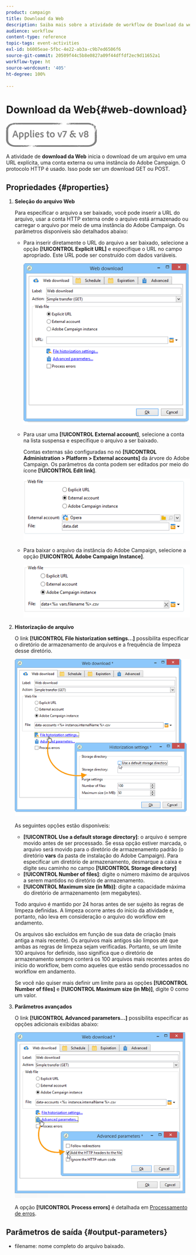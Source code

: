 ```yaml
---
product: campaign
title: Download da Web
description: Saiba mais sobre a atividade de workflow de Download da web
audience: workflow
content-type: reference
topic-tags: event-activities
exl-id: b6005eae-5fbc-4e22-ab3a-c9b7ed6506f6
source-git-commit: 20509f44c5b8e0827a09f44dffdf2ec9d11652a1
workflow-type: ht
source-wordcount: '405'
ht-degree: 100%

---
```


# Download da Web{#web-download}

![](../../assets/common.svg)

A atividade de **download da Web** inicia o download de um arquivo em uma URL explícita, uma conta externa ou uma instância do Adobe Campaign. O protocolo HTTP é usado. Isso pode ser um download GET ou POST.

## Propriedades {#properties}

1. **Seleção do arquivo Web**

   Para especificar o arquivo a ser baixado, você pode inserir a URL do arquivo, usar a conta HTTP externa onde o arquivo está armazenado ou carregar o arquivo por meio de uma instância do Adobe Campaign. Os parâmetros disponíveis são detalhados abaixo:

   * Para inserir diretamente o URL do arquivo a ser baixado, selecione a opção **[!UICONTROL Explicit URL]** e especifique o URL no campo apropriado. Este URL pode ser construído com dados variáveis.

      ![](assets/download_web_edit.png)

   * Para usar uma **[!UICONTROL External account]**, selecione a conta na lista suspensa e especifique o arquivo a ser baixado.

      Contas externas são configuradas no nó **[!UICONTROL Administration > Platform > External accounts]** da árvore do Adobe Campaign. Os parâmetros da conta podem ser editados por meio do ícone **[!UICONTROL Edit link]**.

      ![](assets/download_web_edit_external.png)

   * Para baixar o arquivo da instância do Adobe Campaign, selecione a opção **[!UICONTROL Adobe Campaign Instance]**.

      ![](assets/download_web_edit_instance.png)

1. **Historização de arquivo**

   O link **[!UICONTROL File historization settings...]** possibilita especificar o diretório de armazenamento de arquivos e a frequência de limpeza desse diretório.

   ![](assets/download_web_edit_hist.png)

   As seguintes opções estão disponíveis:

   * **[!UICONTROL Use a default storage directory]**: o arquivo é sempre movido antes de ser processado. Se essa opção estiver marcada, o arquivo será movido para o diretório de armazenamento padrão (o diretório **vars** da pasta de instalação do Adobe Campaign). Para especificar um diretório de armazenamento, desmarque a caixa e digite seu caminho no campo **[!UICONTROL Storage directory]**
   * **[!UICONTROL Number of files]**: digite o número máximo de arquivos a serem mantidos no diretório de armazenamento.
   * **[!UICONTROL Maximum size (in Mb)]**: digite a capacidade máxima do diretório de armazenamento (em megabytes).

   Todo arquivo é mantido por 24 horas antes de ser sujeito às regras de limpeza definidas. A limpeza ocorre antes do início da atividade e, portanto, não leva em consideração o arquivo do workflow em andamento.

   Os arquivos são excluídos em função de sua data de criação (mais antiga a mais recente). Os arquivos mais antigos são limpos até que ambas as regras de limpeza sejam verificadas. Portanto, se um limite 100 arquivos for definido, isso significa que o diretório de armazenamento sempre conterá os 100 arquivos mais recentes antes do início do workflow, bem como aqueles que estão sendo processados no workflow em andamento.

   Se você não quiser mais definir um limite para as opções **[!UICONTROL Number of files]** e **[!UICONTROL Maximum size (in Mb)]**, digite 0 como um valor.

1. **Parâmetros avançados**

   O link **[!UICONTROL Advanced parameters...]** possibilita especificar as opções adicionais exibidas abaixo:

   ![](assets/download_web_edit_advanced.png)

   A opção **[!UICONTROL Process errors]** é detalhada em [Processamento de erros](monitoring-workflow-execution.md#processing-errors).

## Parâmetros de saída {#output-parameters}

* filename: nome completo do arquivo baixado.
